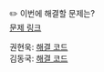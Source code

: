 ✏️ 이번에 해결할 문제는? <br>
[문제 링크](https://school.programmers.co.kr/learn/courses/30/lessons/1844)

권현욱: [해결 코드]() <br>
김동국: [해결 코드](https://github.com/catomat0/algorithm/blob/main/%ED%94%84%EB%A1%9C%EA%B7%B8%EB%9E%98%EB%A8%B8%EC%8A%A4/2/1844.%E2%80%85%EA%B2%8C%EC%9E%84%E2%80%85%EB%A7%B5%E2%80%85%EC%B5%9C%EB%8B%A8%EA%B1%B0%EB%A6%AC/%EA%B2%8C%EC%9E%84%E2%80%85%EB%A7%B5%E2%80%85%EC%B5%9C%EB%8B%A8%EA%B1%B0%EB%A6%AC.java) <br>
